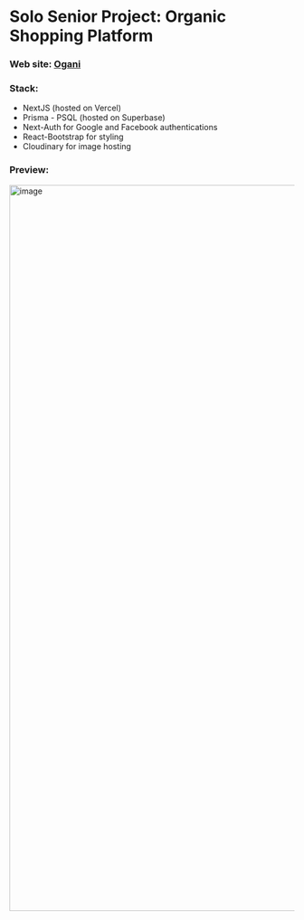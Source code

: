 # Solo Senior Project: Organic Shopping Platform

### Web site: [Ogani](https://organic-senior.vercel.app/)

### Stack:
- NextJS (hosted on Vercel)
- Prisma - PSQL (hosted on Superbase)
- Next-Auth for Google and Facebook authentications
- React-Bootstrap for styling
- Cloudinary for image hosting

### Preview:
<img width="1284" alt="image" src="https://user-images.githubusercontent.com/84143891/226094731-f5776438-6016-41c4-b7d5-b2f936652761.png">
